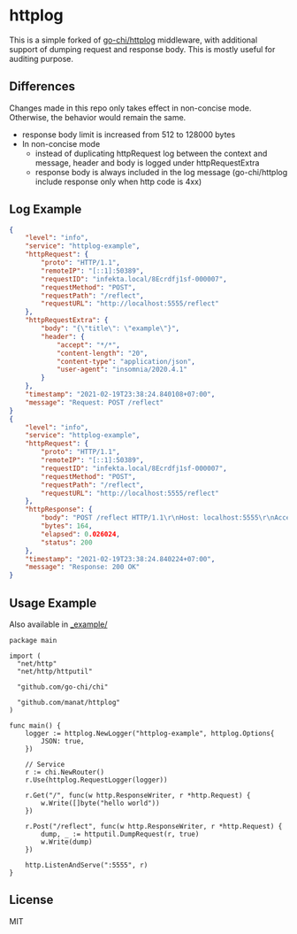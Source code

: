 httplog
=======

This is a simple forked of [go-chi/httplog](https://github.com/go-chi/httplog) middleware, with additional support of dumping request and response body. This is mostly useful for auditing purpose.

## Differences

Changes made in this repo only takes effect in non-concise mode. Otherwise, the behavior would remain the same.
* response body limit is increased from 512 to 128000 bytes
* In non-concise mode
  * instead of duplicating httpRequest log between the context and message, header and body is logged under  httpRequestExtra
  * response body is always included in the log message (go-chi/httplog include response only when http code is 4xx)

## Log Example

```json
{
    "level": "info",
    "service": "httplog-example",
    "httpRequest": {
        "proto": "HTTP/1.1",
        "remoteIP": "[::1]:50389",
        "requestID": "infekta.local/8Ecrdfj1sf-000007",
        "requestMethod": "POST",
        "requestPath": "/reflect",
        "requestURL": "http://localhost:5555/reflect"
    },
    "httpRequestExtra": {
        "body": "{\"title\": \"example\"}",
        "header": {
            "accept": "*/*",
            "content-length": "20",
            "content-type": "application/json",
            "user-agent": "insomnia/2020.4.1"
        }
    },
    "timestamp": "2021-02-19T23:38:24.840108+07:00",
    "message": "Request: POST /reflect"
}
{
    "level": "info",
    "service": "httplog-example",
    "httpRequest": {
        "proto": "HTTP/1.1",
        "remoteIP": "[::1]:50389",
        "requestID": "infekta.local/8Ecrdfj1sf-000007",
        "requestMethod": "POST",
        "requestPath": "/reflect",
        "requestURL": "http://localhost:5555/reflect"
    },
    "httpResponse": {
        "body": "POST /reflect HTTP/1.1\r\nHost: localhost:5555\r\nAccept: */*\r\nContent-Length: 20\r\nContent-Type: application/json\r\nUser-Agent: insomnia/2020.4.1\r\n\r\n{\"title\": \"example\"}",
        "bytes": 164,
        "elapsed": 0.026024,
        "status": 200
    },
    "timestamp": "2021-02-19T23:38:24.840224+07:00",
    "message": "Response: 200 OK"
}
```

## Usage Example

Also available in [_example/](./_example/)

```golang
package main

import (
  "net/http"
  "net/http/httputil"

  "github.com/go-chi/chi"

  "github.com/manat/httplog"
)

func main() {
	logger := httplog.NewLogger("httplog-example", httplog.Options{
		JSON: true,
	})

	// Service
	r := chi.NewRouter()
	r.Use(httplog.RequestLogger(logger))

	r.Get("/", func(w http.ResponseWriter, r *http.Request) {
		w.Write([]byte("hello world"))
	})

	r.Post("/reflect", func(w http.ResponseWriter, r *http.Request) {
		dump, _ := httputil.DumpRequest(r, true)
		w.Write(dump)
	})

	http.ListenAndServe(":5555", r)
}
```

## License

MIT
